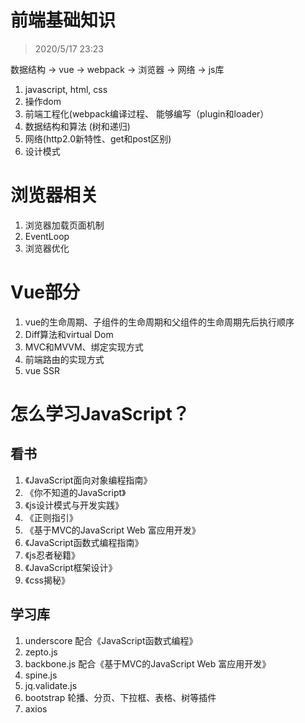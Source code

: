 # 前端基础知识
>2020/5/17 23:23

数据结构 -> vue -> webpack -> 浏览器 -> 网络 -> js库


1. javascript, html, css
2. 操作dom
3. 前端工程化(webpack编译过程、 能够编写（plugin和loader）
4. 数据结构和算法 (树和递归)
5. 网络(http2.0新特性、get和post区别)
6. 设计模式

# 浏览器相关

1. 浏览器加载页面机制
2. EventLoop
3. 浏览器优化 



# Vue部分

1. vue的生命周期、子组件的生命周期和父组件的生命周期先后执行顺序
2. Diff算法和virtual Dom
3. MVC和MVVM、绑定实现方式
4. 前端路由的实现方式
5. vue SSR


# 怎么学习JavaScript？

## 看书

1. 《JavaScript面向对象编程指南》
2. 《你不知道的JavaScript》
3. 《js设计模式与开发实践》
4. 《正则指引》
5. 《基于MVC的JavaScript Web 富应用开发》
6. 《JavaScript函数式编程指南》
7. 《js忍者秘籍》
8. 《JavaScript框架设计》
9. 《css揭秘》

## 学习库

1. underscore 
   配合《JavaScript函数式编程》
2. zepto.js
3. backbone.js
   配合《基于MVC的JavaScript Web 富应用开发》
4. spine.js
5. jq.validate.js
6. bootstrap
   轮播、分页、下拉框、表格、树等插件
7. axios
